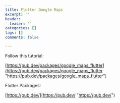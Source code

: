 ```yaml
---
title: Flutter Google Maps
excerpt: ''
header:
  teaser: ''
categories: []
tags: []
comments: false

---
```

Follow this tutorial:

[https://pub.dev/packages/google_maps_flutter](https://pub.dev/packages/google_maps_flutter "https://pub.dev/packages/google_maps_flutter")

Flutter Packages:

[https://pub.dev/](https://pub.dev/ "https://pub.dev/")